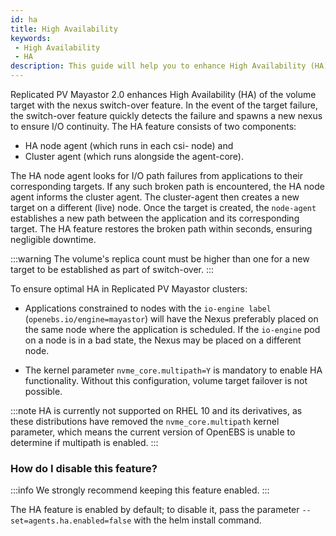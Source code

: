 ```yaml
---
id: ha
title: High Availability
keywords:
 - High Availability
 - HA
description: This guide will help you to enhance High Availability (HA) of the volume target with the nexus switch-over feature.
---
```


Replicated PV Mayastor 2.0 enhances High Availability (HA) of the volume target with the nexus switch-over feature. In the event of the target failure, the switch-over feature quickly detects the failure and spawns a new nexus to ensure I/O continuity.
The HA feature consists of two components:
- HA node agent (which runs in each csi- node) and
- Cluster agent (which runs alongside the agent-core).

The HA node agent looks for I/O path failures from applications to their corresponding targets. If any such broken path is encountered, the HA node agent informs the cluster agent. The cluster-agent then creates a new target on a different (live) node. Once the target is created, the `node-agent` establishes a new path between the application and its corresponding target. The HA feature restores the broken path within seconds, ensuring negligible downtime. 

:::warning
The volume's replica count must be higher than one for a new target to be established as part of switch-over.
:::

To ensure optimal HA in Replicated PV Mayastor clusters:

- Applications constrained to nodes with the `io-engine label` (`openebs.io/engine=mayastor`) will have the Nexus preferably placed on the same node where the application is scheduled. If the `io-engine` pod on a node is in a bad state, the Nexus may be placed on a different node.

- The kernel parameter `nvme_core.multipath=Y` is mandatory to enable HA functionality. Without this configuration, volume target failover is not possible.

:::note
HA is currently not supported on RHEL 10 and its derivatives, as these distributions have removed the `nvme_core.multipath` kernel parameter, which means the current version of OpenEBS is unable to determine if multipath is enabled.
:::

### How do I disable this feature? 

:::info
We strongly recommend keeping this feature enabled.
:::

The HA feature is enabled by default; to disable it, pass the parameter `--set=agents.ha.enabled=false` with the helm install command.